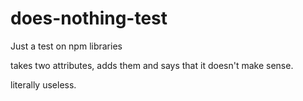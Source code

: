 # does-nothing-test
Just a test on npm libraries

takes two attributes, adds them and says that it doesn't make sense.

literally useless.
